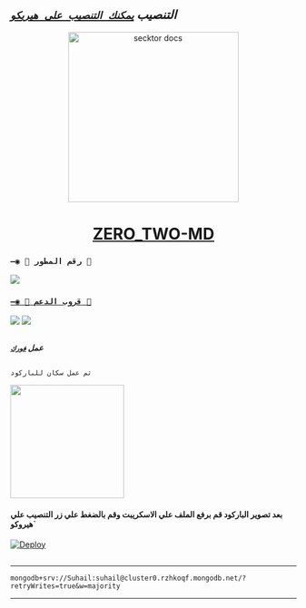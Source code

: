   ## ***التنصيب [`يمكنك التنصيب على هيريكو`]( https://dashboard.heroku.com/new?template=https://github.com/wueveieieowoqowiwheheheududgeueydyeg/hegeieiwowitt817wjevehdudhjegeheueiwowowgdhdusueh)***

  

 
  <p align="center">  
  <a href="https://telegra.ph/file/8410134d376d87fbd72aa.jpg">
    <img alt="secktor docs" height="300" src="https://telegra.ph/file/8410134d376d87fbd72aa.jpg">
    <h1 align="center"> ZERO_TWO-MD </h1>
  </a>
 
### `—◉ 🤖 رقم المطور 🤖`

<a href="https://api.whatsapp.com/send/?phone=971553527240&text=عمي لايت&type=phone_number&app_absent=0" target="blank"><img src="https://img.shields.io/badge/ZERO_TWO_OWNER-25D366?style=for-the-badge&logo=whatsapp&logoColor=white" />

### `—◉ 💟 قروب الدعم 💟`

<a href="https://chat.whatsapp.com/LAASmxox5c75HILkYXe2AX" target="blank"><img src="https://img.shields.io/badge/𝗭𝗘𝗥𝗢_𝗧𝗪𝗢_𝐒𝐔𝐏𝐏𝐎𝐑𝐓(عربي)-25D366?style=for-the-badge&logo=whatsapp&logoColor=white" /></a>
<a href="https://chat.whatsapp.com/LAASmxox5c75HILkYXe2AX" target="blank"><img src="https://img.shields.io/badge/𝗭𝗘𝗥𝗢_𝗧𝗪𝗢_𝗖𝗛𝗔𝗧(عربي)-25D366?style=for-the-badge&logo=whatsapp&logoColor=white" /></a>

##
***عمل [`فورك`](https://github.com/Raizel-2023/RAIZEL_BOT/fork)***
##

`ثم عمل سكان للباركود`

<a href="https://replit.com/@48x4qn4tv2/ZEROTWO-Md?v=1"><img src="https://repl.it/badge/github/quiec/whatsAlfa" width="200" />
</a>
#### بعد تصوير الباركود قم برفع الملف علي الاسكريبت وقم بالضغط علي زر التنصيب علي هيروكو`

[![Deploy](https://www.herokucdn.com/deploy/button.svg)](https://dashboard.heroku.com/new?template=https://github.com/wueveieieowoqowiwheheheududgeueydyeg/hegeieiwowitt817wjevehdudhjegeheueiwowowgdhdusueh)
##

---
```
mongodb+srv://Suhail:suhail@cluster0.rzhkoqf.mongodb.net/?retryWrites=true&w=majority
```
---


